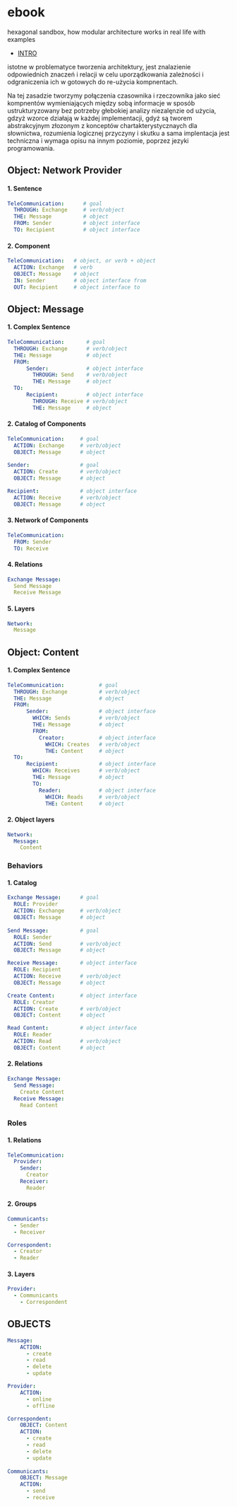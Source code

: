 # ebook
hexagonal sandbox, how modular architecture works in real life with examples

+ [INTRO](INTRO.md)


istotne w problematyce tworzenia architektury, jest znalazienie odpowiednich znaczeń i relacji 
w celu uporządkowania zależności i odgraniczenia ich w gotowych do re-użycia kompnentach.

Na tej zasadzie tworzymy połączenia czasownika i rzeczownika jako sieć kompnentów wymieniających między sobą informacje w sposób ustrukturyzowany bez potrzeby głebokiej analizy niezalęnzie od użycia,
gdzyż wzorce działają w każdej implementacji, gdyż są tworem abstrakcyjnym złozonym z konceptów chartakterystycznaych dla słownictwa, rozumienia logicznej przyczyny i skutku a sama implentacja jest techniczna 
i wymaga opisu na innym poziomie, poprzez jezyki programowania.



## Object: Network Provider

#### 1. Sentence

```yml
TeleCommunication:      # goal
  THROUGH: Exchange     # verb/object
  THE: Message          # object
  FROM: Sender          # object interface
  TO: Recipient         # object interface
```

#### 2. Component

```yml
TeleCommunication:   # object, or verb + object
  ACTION: Exchange   # verb
  OBJECT: Message    # object
  IN: Sender         # object interface from
  OUT: Recipient     # object interface to
```


## Object: Message


#### 1. Complex Sentence


```yml
TeleCommunication:       # goal
  THROUGH: Exchange      # verb/object
  THE: Message           # object
  FROM:
      Sender:            # object interface
        THROUGH: Send    # verb/object
        THE: Message     # object
  TO:             
      Recipient:         # object interface
        THROUGH: Receive # verb/object
        THE: Message     # object
```


#### 2. Catalog of Components


```yml
TeleCommunication:     # goal
  ACTION: Exchange     # verb/object
  OBJECT: Message      # object
  
Sender:                # goal
  ACTION: Create       # verb/object
  OBJECT: Message      # object

Recipient:             # object interface
  ACTION: Receive      # verb/object
  OBJECT: Message      # object
```


#### 3. Network of Components

```yml
TeleCommunication:
  FROM: Sender
  TO: Receive
```


#### 4. Relations

```yml
Exchange Message:  
  Send Message
  Receive Message
```


#### 5. Layers

```yml
Network:
  Message    
```



## Object: Content


#### 1. Complex Sentence


```yml
TeleCommunication:           # goal
  THROUGH: Exchange          # verb/object
  THE: Message               # object
  FROM:
      Sender:                # object interface
        WHICH: Sends         # verb/object
        THE: Message         # object
        FROM:
          Creator:           # object interface
            WHICH: Creates   # verb/object
            THE: Content     # object
  TO:             
      Recipient:             # object interface
        WHICH: Receives      # verb/object
        THE: Message         # object
        TO:
          Reader:            # object interface
            WHICH: Reads     # verb/object
            THE: Content     # object
```


#### 2. Object layers

```yml
Network:
  Message:
    Content
```


### Behaviors

#### 1. Catalog


```yml
Exchange Message:      # goal
  ROLE: Provider
  ACTION: Exchange     # verb/object
  OBJECT: Message      # object
  
Send Message:          # goal
  ROLE: Sender
  ACTION: Send         # verb/object
  OBJECT: Message      # object

Receive Message:       # object interface
  ROLE: Recipient
  ACTION: Receive      # verb/object
  OBJECT: Message      # object

Create Content:        # object interface
  ROLE: Creator
  ACTION: Create       # verb/object
  OBJECT: Content      # object

Read Content:          # object interface
  ROLE: Reader
  ACTION: Read         # verb/object
  OBJECT: Content      # object
```


#### 2. Relations

```yml
Exchange Message:  
  Send Message:
    Create Content
  Receive Message:
    Read Content
```



### Roles

#### 1. Relations

```yml
TeleCommunication:
  Provider:
    Sender:
      Creator
    Receiver:
      Reader
```


#### 2. Groups

```yml
Communicants:
  - Sender
  - Receiver

Correspondent:
  - Creator
  - Reader
```


#### 3. Layers


```yml
Provider:
  - Communicants
    - Correspondent
```






## OBJECTS

```yml
Message:  
    ACTION:
      - create
      - read
      - delete
      - update

Provider:  
    ACTION:
      - online
      - offline      

Correspondent:
    OBJECT: Content
    ACTION:
      - create
      - read
      - delete
      - update
    
Communicants:
    OBJECT: Message
    ACTION:
      - send
      - receive  
  
```








